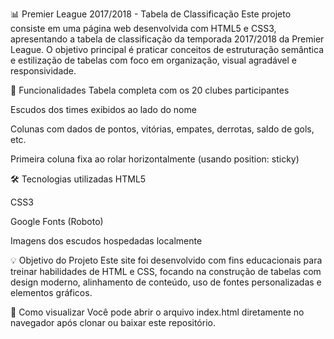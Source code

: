 📊 Premier League 2017/2018 - Tabela de Classificação
Este projeto consiste em uma página web desenvolvida com HTML5 e CSS3, apresentando a tabela de classificação da temporada 2017/2018 da Premier League. O objetivo principal é praticar conceitos de estruturação semântica e estilização de tabelas com foco em organização, visual agradável e responsividade.

🚀 Funcionalidades
Tabela completa com os 20 clubes participantes

Escudos dos times exibidos ao lado do nome

Colunas com dados de pontos, vitórias, empates, derrotas, saldo de gols, etc.

Primeira coluna fixa ao rolar horizontalmente (usando position: sticky)

🛠️ Tecnologias utilizadas
HTML5

CSS3

Google Fonts (Roboto)

Imagens dos escudos hospedadas localmente

💡 Objetivo do Projeto
Este site foi desenvolvido com fins educacionais para treinar habilidades de HTML e CSS, focando na construção de tabelas com design moderno, alinhamento de conteúdo, uso de fontes personalizadas e elementos gráficos.

📁 Como visualizar
Você pode abrir o arquivo index.html diretamente no navegador após clonar ou baixar este repositório.

